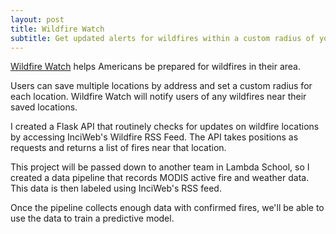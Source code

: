 ```yaml
---
layout: post
title: Wildfire Watch
subtitle: Get updated alerts for wildfires within a custom radius of your home
---
```


[Wildfire Watch](https://wildfirewatchapp.com/) helps Americans be prepared for wildfires in their area.

Users can save multiple locations by address and set a custom radius for each location. Wildfire Watch will notify users of any wildfires near their saved locations.

I created a Flask API that routinely checks for updates on wildfire locations by accessing InciWeb's Wildfire RSS Feed. The API takes positions as requests and returns a list of fires near that location.

This project will be passed down to another team in Lambda School, so I created a data pipeline that records MODIS active fire and weather data. This data is then labeled using InciWeb's RSS feed.

Once the pipeline collects enough data with confirmed fires, we'll be able to use the data to train a predictive model.
